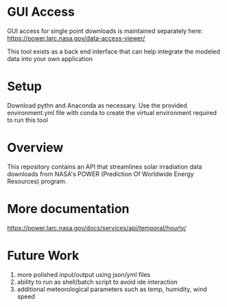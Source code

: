 # GUI Access

GUI access for single point downloads is maintained separately here: https://power.larc.nasa.gov/data-access-viewer/

This tool exists as a back end interface that can help integrate the modeled data into your own application

# Setup

Download pythn and Anaconda as necessary. Use the provided environment.yml file with conda to create the virtual environment required to run this tool

# Overview

This repository contains an API that streamlines solar irradiation data downloads from NASA's POWER (Prediction Of Worldwide Energy Resources) program. 

# More documentation

https://power.larc.nasa.gov/docs/services/api/temporal/hourly/

# Future Work

1. more polished input/output using json/yml files
2. ability to run as shell/batch script to avoid ide interaction
3. additional meteorological parameters such as temp, humidity, wind speed